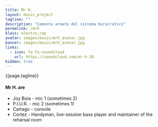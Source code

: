 ```yaml
---
title: Mr H.
layout: music_project
tagline: ""
description: "Cemento armato del sistema burocratico"
permalink: /mrh
klass: electro,rap
avatar: images/music/mrh_avatar.jpg
banner: images/music/mrh_avatar.jpg
links:
  - icon: fa fa-soundcloud
    url: https://soundcloud.com/mr-h-28
hidden: true
---
```


{{page.tagline}}


#### Mr H. are

- Joy Boia - mic 1 (sometimes 2)
- P.I.U.R. - mic 2 (sometimes 1)
- Cartago - console
- Cortez - Handyman, live-session bass player and maintainer of the reharsal room